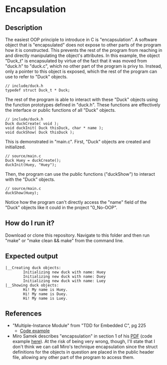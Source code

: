 # Encapsulation

## Description

The easiest OOP principle to introduce in C is "encapsulation". A software object that is "encapsulated" does not expose to other parts of the program how it is constructed. This prevents the rest of the program from reaching in and directly manipulating the object's attributes. In this example, the object "Duck_t" is encapsulated by virtue of the fact that it was moved from "duck.h" to "duck.c", which no other part of the program is privy to. Instead, only a pointer to this object is exposed, which the rest of the program can use to refer to "Duck" objects.

```
// include/duck.h
typedef struct Duck_t * Duck;
```

The rest of the program is able to interact with these "Duck" objects using the function prototypes defined in "duck.h". These functions are effectively the interface or public functions of all "Duck" objects.

```
// include/duck.h
Duck duckCreate( void );
void duckInit( Duck thisDuck, char * name );
void duckShow( Duck thisDuck );
```

This is demonstrated in "main.c". First, "Duck" objects are created and initialized.

```
// source/main.c
Duck Huey = duckCreate();
duckInit(Huey, "Huey");
```

Then, the program can use the public functions ("duckShow") to interact with the "Duck" objects.

```
// source/main.c
duckShow(Huey);
```

Notice how the program can't directly access the "name" field of the "Duck" objects like it could in the project "0_No-OOP".

## How do I run it?

Download or clone this repository. Navigate to this folder and then run "make" or "make clean && make" from the command line.

## Expected output

```
|__Creating duck objects:
        Initializing new duck with name: Huey
        Initializing new duck with name: Duey
        Initializing new duck with name: Luey
|__Showing duck objects:
        Hi! My name is Huey.
        Hi! My name is Duey.
        Hi! My name is Luey.
```

## References
- "Multiple-Instance Module" from "TDD for Embedded C", pg 225
    - [Code example](https://github.com/jwgrenning/tddec-code/blob/master/code/include/util/CircularBuffer.h)
- Miro Samek describes "encapsulation" in section 1 of his [PDF](https://www.state-machine.com/doc/AN_OOP_in_C.pdf) (code example [here](https://github.com/QuantumLeaps/OOP-in-C/tree/master/encapsulation)). At the risk of being very wrong, though, I'll state that I don't think we can call Miro's technique encapsulation since the struct definitions for the objects in question are placed in the public header file, allowing any other part of the program to access them.